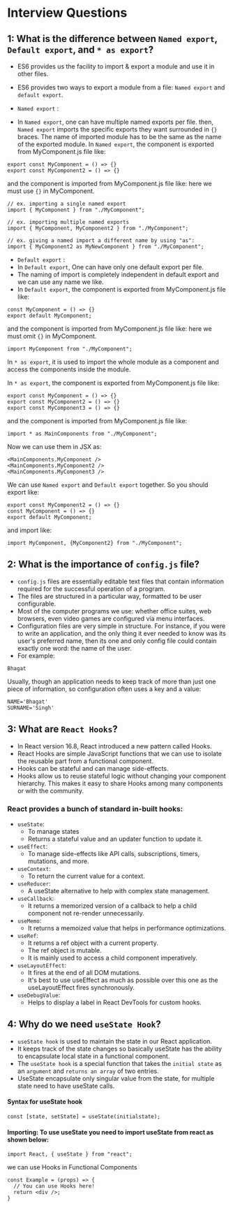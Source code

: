 # Interview Questions

## 1: What is the difference between `Named export`, `Default export`, and `* as export`?

- ES6 provides us the facility to import & export a module and use it in other files.
- ES6 provides two ways to export a module from a file: `Named export` and `default export`.
- `Named export` :

- In `Named export`, one can have multiple named exports per file. then, `Named export` imports the specific exports they want surrounded in `{}` braces. The name of imported module has to be the same as the name of the exported module.
  In `Named export`, the component is exported from MyComponent.js file like:

```
export const MyComponent = () => {}
export const MyComponent2 = () => {}
```

and the component is imported from MyComponent.js file like: here we must use `{}` in MyComponent.

```
// ex. importing a single named export
import { MyComponent } from "./MyComponent";

// ex. importing multiple named exports
import { MyComponent, MyComponent2 } from "./MyComponent";

// ex. giving a named import a different name by using "as":
import { MyComponent2 as MyNewComponent } from "./MyComponent";
```

- `Default export` :
- In `Default export`, One can have only one default export per file.
- The naming of import is completely independent in default export and we can use any name we like.
- In `Default export`, the component is exported from MyComponent.js file like:

```
const MyComponent = () => {}
export default MyComponent;
```

and the component is imported from MyComponent.js file like: here we must omit `{}` in MyComponent.

```
import MyComponent from "./MyComponent";
```

In `* as export`, it is used to import the whole module as a component and access the components inside the module.

In `* as export`, the component is exported from MyComponent.js file like:

```
export const MyComponent = () => {}
export const MyComponent2 = () => {}
export const MyComponent3 = () => {}
```

and the component is imported from MyComponent.js file like:

```
import * as MainComponents from "./MyComponent";
```

Now we can use them in JSX as:

```
<MainComponents.MyComponent />
<MainComponents.MyComponent2 />
<MainComponents.MyComponent3 />
```

We can use `Named export` and `Default export` together. So you should export like:

```
export const MyComponent2 = () => {}
const MyComponent = () => {}
export default MyComponent;
```

and import like:

```
import MyComponent, {MyComponent2} from "./MyComponent";
```

## 2: What is the importance of `config.js` file?

- `config.js` files are essentially editable text files that contain information required for the successful operation of a program.
- The files are structured in a particular way, formatted to be user configurable.
- Most of the computer programs we use: whether office suites, web browsers, even video games are configured via menu interfaces.
- Configuration files are very simple in structure. For instance, if you were to write an application, and the only thing it ever needed to know was its user's preferred name, then its one and only config file could contain exactly one word: the name of the user.
- For example:

```
Bhagat
```

Usually, though an application needs to keep track of more than just one piece of information, so configuration often uses a key and a value:

```
NAME='Bhagat'
SURNAME='Singh'
```

## 3: What are `React Hooks`?

- In React version 16.8, React introduced a new pattern called Hooks.
- React Hooks are simple JavaScript functions that we can use to isolate the reusable part from a functional component.
- Hooks can be stateful and can manage side-effects.
- Hooks allow us to reuse stateful logic without changing your component hierarchy. This makes it easy to share Hooks among many components or with the community.

### React provides a bunch of standard in-built hooks:

- `useState`:
  - To manage states
  - Returns a stateful value and an updater function to update it.
- `useEffect`:
  - To manage side-effects like API calls, subscriptions, timers, mutations, and more.
- `useContext`:
  - To return the current value for a context.
- `useReducer`:
  - A useState alternative to help with complex state management.
- `useCallback`:
  - It returns a memorized version of a callback to help a child component not re-render unnecessarily.
- `useMemo`:
  - It returns a memoized value that helps in performance optimizations.
- `useRef`:
  - It returns a ref object with a current property.
  - The ref object is mutable.
  - It is mainly used to access a child component imperatively.
- `useLayoutEffect`:
  - It fires at the end of all DOM mutations.
  - It's best to use useEffect as much as possible over this one as the useLayoutEffect fires synchronously.
- `useDebugValue`:
  - Helps to display a label in React DevTools for custom hooks.

## 4: Why do we need `useState Hook`?

- `useState hook` is used to maintain the state in our React application.
- It keeps track of the state changes so basically useState has the ability to encapsulate local state in a functional component.
- The `useState hook` is a special function that takes the `initial state` as an `argument` and `returns an array` of two entries.
- UseState encapsulate only singular value from the state, for multiple state need to have useState calls.

#### Syntax for useState hook

```
const [state, setState] = useState(initialstate);
```

#### Importing: To use useState you need to import useState from react as shown below:

```
import React, { useState } from "react";
```

we can use Hooks in Functional Components

```
const Example = (props) => {
  // You can use Hooks here!
  return <div />;
}
```
